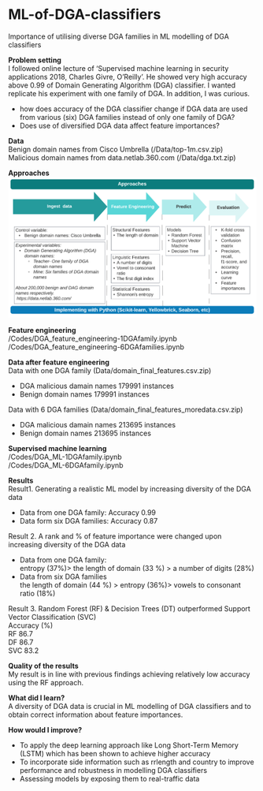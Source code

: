 # ML-of-DGA-classifiers<br />
Importance of utilising diverse DGA families in ML modelling of DGA classifiers<br />

**Problem setting**<br />
I followed online lecture of ‘Supervised machine learning in security applications 2018, Charles Givre, O’Reilly’. He showed very high accuracy above 0.99 of Domain Generating Algorithm (DGA) classifier. I wanted replicate his experiment with one family of DGA. In addition, I was curious.  
- how does accuracy of the DGA classifier change if DGA data are used from various (six) DGA families instead of only one family of DGA?    
- Does use of diversified DGA data affect feature importances?

**Data**    <br />
Benign domain names from Cisco Umbrella (/Data/top-1m.csv.zip)<br />
Malicious domain names from data.netlab.360.com (/Data/dga.txt.zip)<br />

**Approaches**<br />
![GitHub Logo](/images/workflow1_2-3.png)

**Feature engineering** <br />
/Codes/DGA_feature_engineering-1DGAfamily.ipynb<br />
/Codes/DGA_feature_engineering-6DGAfamilies.ipynb<br />

**Data after feature engineering**<br />
Data with one DGA family (Data/domain_final_features.csv.zip)<br /> 
- DGA malicious damain names 179991 instances<br />
- Benign domain names 179991 instances<br />

Data with 6 DGA families (Data/domain_final_features_moredata.csv.zip)<br />
- DGA malicious damain names 213695 instances<br />
- Benign domain names 213695 instances<br />

**Supervised machine learning**<br />
/Codes/DGA_ML-1DGAfamily.ipynb<br />
/Codes/DGA_ML-6DGAfamily.ipynb<br />

**Results**<br />
Result1. Generating a realistic ML model by increasing diversity of the DGA data<br />
- Data from one DGA family: Accuracy 0.99
- Data form six  DGA families: Accuracy 0.87

Result 2. A rank and % of feature importance were changed upon increasing diversity of the DGA data<br />
- Data from one DGA family:<br />
  entropy (37%)> the length of domain (33 %) > a number of digits (28%)<br />
- Data from six DGA families<br />
 the length of domain (44 %) > entropy (36%)> vowels to consonant ratio (18%)<br />
 
Result 3. Random Forest (RF) & Decision Trees (DT) outperformed Support Vector Classification (SVC)<br />
	     Accuracy (%)<br />
	RF	86.7 <br />
	DF	86.7 <br />
	SVC	83.2<br />

**Quality of the results**<br />
My result is in line with previous findings achieving relatively low accuracy using the RF approach. <br />

**What did I learn?**<br />
A diversity of DGA data is crucial in ML modelling of DGA classifiers and to obtain correct information about feature importances. <br />

**How would I improve?**<br />
- To apply the deep learning approach like Long Short-Term Memory (LSTM) which has been shown to achieve higher accuracy <br />
- To incorporate side information such as rrlength and country to improve performance and robustness in modelling DGA classifiers<br />
- Assessing models by exposing them to real-traffic data<br />


